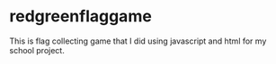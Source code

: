 # redgreenflaggame
This is flag collecting game that I did using javascript and html for my school project.
